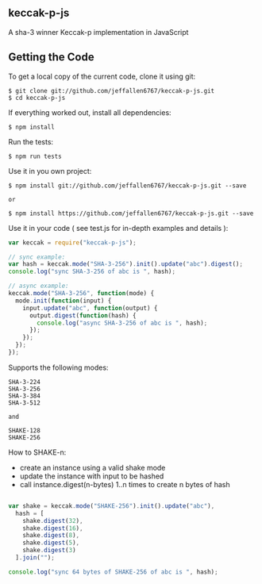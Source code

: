 ## keccak-p-js

A sha-3 winner Keccak-p implementation in JavaScript


## Getting the Code

To get a local copy of the current code, clone it using git:

    $ git clone git://github.com/jeffallen6767/keccak-p-js.git
    $ cd keccak-p-js


If everything worked out, install all dependencies:

    $ npm install


Run the tests:

    $ npm run tests


Use it in you own project:

    $ npm install git://github.com/jeffallen6767/keccak-p-js.git --save
    
    or
    
    $ npm install https://github.com/jeffallen6767/keccak-p-js.git --save


Use it in your code ( see test.js for in-depth examples and details ):
```javascript
var keccak = require("keccak-p-js");

// sync example:
var hash = keccak.mode("SHA-3-256").init().update("abc").digest();
console.log("sync SHA-3-256 of abc is ", hash);

// async example:
keccak.mode("SHA-3-256", function(mode) {
  mode.init(function(input) {
    input.update("abc", function(output) {
      output.digest(function(hash) {
        console.log("async SHA-3-256 of abc is ", hash);
      });
    });
  });
});
```

Supports the following modes:

    SHA-3-224
    SHA-3-256
    SHA-3-384
    SHA-3-512
    
    and
    
    SHAKE-128
    SHAKE-256


How to SHAKE-n:

* create an instance using a valid shake mode
* update the instance with input to be hashed
* call instance.digest(n-bytes) 1..n times to create n bytes of hash 

```javascript

var shake = keccak.mode("SHAKE-256").init().update("abc"),
  hash = [
    shake.digest(32),
    shake.digest(16),
    shake.digest(8),
    shake.digest(5),
    shake.digest(3)
  ].join("");

console.log("sync 64 bytes of SHAKE-256 of abc is ", hash);
```